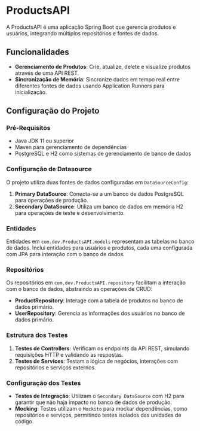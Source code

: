 # ProductsAPI

A ProductsAPI é uma aplicação Spring Boot que gerencia produtos e usuários, integrando múltiplos repositórios e fontes de dados.

## Funcionalidades

- **Gerenciamento de Produtos**: Crie, atualize, delete e visualize produtos através de uma API REST.
- **Sincronização de Memória**: Sincronize dados em tempo real entre diferentes fontes de dados usando Application Runners para inicialização.

## Configuração do Projeto

### Pré-Requisitos

- Java JDK 11 ou superior
- Maven para gerenciamento de dependências
- PostgreSQL e H2 como sistemas de gerenciamento de banco de dados

### Configuração de Datasource

O projeto utiliza duas fontes de dados configuradas em `DataSourceConfig`:

1. **Primary DataSource**: Conecta-se a um banco de dados PostgreSQL para operações de produção.
2. **Secondary DataSource**: Utiliza um banco de dados em memória H2 para operações de teste e desenvolvimento.

### Entidades

Entidades em `com.dev.ProductsAPI.models` representam as tabelas no banco de dados. Inclui entidades para usuários e produtos, cada uma configurada com JPA para interação com o banco de dados.

### Repositórios

Os repositórios em `com.dev.ProductsAPI.repository` facilitam a interação com o banco de dados, abstraindo as operações de CRUD:

- **ProductRepository**: Interage com a tabela de produtos no banco de dados primário.
- **UserRepository**: Gerencia as informações dos usuários no banco de dados primário.

### Estrutura dos Testes

1. **Testes de Controllers**: Verificam os endpoints da API REST, simulando requisições HTTP e validando as respostas.
2. **Testes de Services**: Testam a lógica de negócios, interações com repositórios e serviços externos.

### Configuração dos Testes

- **Testes de Integração**: Utilizam o `Secondary DataSource` com H2 para garantir que não haja impacto no banco de dados de produção.
- **Mocking**: Testes utilizam o `Mockito` para mockar dependências, como repositórios e serviços, permitindo testes isolados das unidades de código.


